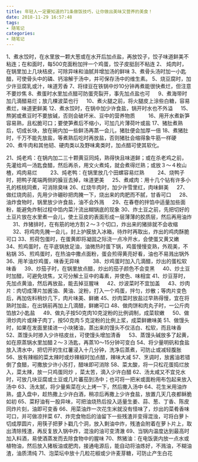 ```yaml
---
title: 年轻人一定要知道的71条做饭技巧，让你做出美味又营养的美食！
date: 2018-11-29 16:57:48
tags:
- 随笔记
categories:
- 随笔记
---
```


1、煮水饺时，在水里放一颗大葱或在水开后加点盐，再放饺子，饺子味道鲜美不粘连；在和面时，每500克面粉加拌一个鸡蛋，饺子皮挺刮不粘连 
2、 炖肉时，在锅里加上几块桔皮，可除异味和油腻并增加汤的鲜味 
3、煮骨头汤时加一小匙醋，可使骨头中的磷、钙溶解于汤中，并可保存汤中的维生素。 
5、烧豆腐时，加少许豆腐乳或汁，味道芳香 
7、将绿豆在铁锅中炒10分钟再煮能很快煮烂，但注意不要炒焦 
8、煮蛋时水里加点醋可防蛋壳裂开，事先加点盐也可 　 
9、煮海带时加几滴醋易烂；放几棵波菜也行 　 
10、煮火腿之前，将火腿皮上涂些白糖，容易煮烂，味道更鲜美 
12、煮水饺时，在锅中加少许食盐，锅开时水也不外溢 　 
15、熬粥或煮豆时不要放碱，否则会破坏米、豆中的营养物质 　　 
16、用开水煮新笋容易熟，且松脆可口；要使笋煮后不缩小，可加几片薄荷叶或盐 
17、猪肚煮熟后，切成长块，放在碗内加一些鲜汤再蒸一会儿，猪肚便会加厚一倍 
18、煮猪肚时，千万不能先放盐，等煮熟后吃时再放盐，否则猪肚会缩得象牛筋一样硬　 
20、煮牛肉和其他韧、硬肉类以及野味禽类时，加点醋可使其软化。 

<!--more-->

21、炖老鸡：在锅内加二三十颗黄豆同炖，熟得快且味道鲜；或在杀老鸡之前，先灌给鸡一汤匙食醋，然后再杀，用文火煮炖，就会煮得烂熟；或放３～４枚山楂，鸡肉易烂 　　 
23、炖老鸭：在锅里放几个田螺容易烂熟 　　 
24、烧鸭子时，把鸭子尾端两侧的臊豆去掉，味道更美 　 
25、煮咸肉：用十几个钻有许多小孔的核桃同煮，可消除臭味 
26、红烧牛肉时，加少许雪里红，肉味鲜美 　 
27、做红烧肉前，先用少许硼砂把肉腌一下，烧出来的肉肥而不腻，甘香可口 　 
28、油炸食物时，锅里放少许食盐，油不会外溅 　 
29、在春卷的拌馅中适量加些面粉，能避免炸制过程中馅内菜汁流出糊锅底的现象 
30、炸土豆之前，先把切好的土豆片放在水里煮一会儿，使土豆皮的表面形成一层薄薄的胶质层，然后再用油炸 　 
31、炸猪排时，在有筋的地方割２～３个切口，炸出来的猪排就不会收缩 　 
32、将鸡肉先腌一会儿，封上护膜放入冰箱，待炸时再取出，炸出的鸡肉酥脆可口 
33、煎荷包蛋时，在蛋黄即将凝固之际浇一点冷开水，会使蛋又黄又嫩 
34、煎鸡蛋时，在平底锅放足油，油微热时蛋下锅，鸡蛋慢慢变熟，外观美，不粘锅 
35、煎鸡蛋时，在热油中撒点面粉，蛋会煎得黄亮好看，油也不易溅出锅外 
36、用羊油炒鸡蛋，味香无异味 　　 
38、炒鸡蛋时加入几滴醋，炒出的蛋松软味香 　 
39、炒茄子时，在锅里放点醋，炒出的茄子颜色不会变黑 　 
40、炒土豆时加醋，可避免烧焦，又可分解土豆中的毒素，并使色、味相宜 
41、炒豆芽时，先加点黄油，然后再放盐，能去掉豆腥味 　 
42、炒波菜时不宜加盖 　 
43、炒肉片：肉切成薄片加酱油、黄油、淀粉，打入一个鸡蛋，拌匀，炒散；等肉片变色后，再加佐料稍炒几下，肉片味美、鲜嫩 
45、炒肉菜时放盐过早熟得慢，宜在将熟时加盐，在出锅前再加上几滴醋，鲜嫩可口 
48、做肉饼和肉丸子时，一公斤肉馅放2小匙盐 　 
49、做丸子按50克肉10克淀粉的比例调制，成菜软嫩 　 
50、做滑炒肉片或辣子肉丁，按50克肉５克淀粉的比例上浆，成菜鲜嫩味美 
51、做馒头时，如果在发面里揉进一小块猪油，蒸出来的馒头不仅洁白、松软，而且味香 
52、蒸馒头时掺入少许桔皮丝，可使馒头增加清香 　 
53、蒸馒头碱放多了起黄，如在原蒸锅水里加醋２～３汤匙，再蒸10～15分钟可变白 
54、将少量明矾和食盐放入清水中，把切开的生红薯浸入十几分钟，洗净后蒸煮，可防止或减轻腹胀 
56、放有辣椒的菜太辣时或炒辣椒时加点醋，辣味大减 
57、烹调时，放酱油若错倒了食醋，可撒放少许小苏打，醋味即可消除 
58、菜太酸，将一只松花蛋捣烂放入，菜太辣，放一只鸡蛋同炒 ，菜太苦，滴入少许白醋 
62、汤太咸又不宜兑水时，可放几块豆腐或土豆或几片蕃茄到汤中；也可将一把米或面粉用布包起来放入汤中 
63、汤太腻，将少量紫菜在火上烤一下，然后撒入汤中 
64、花生米用油炸熟，盛入盘中，趁热撒上少许白酒，稍凉后再撒上少许食盐，放置几天几夜都稣脆如初 
65、菜籽油有一股异味，可把油烧热后投入适量生姜、蒜、葱、丁香、陈皮同炸片刻，油即可变香 
66、用菜油炸一次花生米就没有怪味了，炒出的菜肴香味可口，并可做凉拌菜 
67、炸完食物后的油留下一些残渣并变得混浊，可将白萝卜切成厚圆片，用筷子把萝卜戳几个洞，放入剩油中炸，残渣会附着在萝卜片上，取出清除残渣，再反复放入锅中炸，混浊的油可变清澈 
69、当锅内温度达到最高时加入料酒，易使酒蒸发而去除食物中的腥味 
70、熬猪油：在电饭褒内放一点水或植物油，然后放入猪板油或肥肉，接通电源后，能自动将油炼好，不溅油，不糊油渣，油质清纯 
71、泡菜坛中放十几粒花椒或少许麦芽糖，可防止产生白花